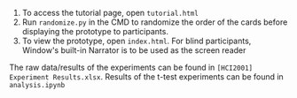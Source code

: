 1. To access the tutorial page, open ```tutorial.html```
2. Run ```randomize.py``` in the CMD to randomize the order of the cards before displaying the prototype to participants.
3. To view the prototype, open ```index.html```. For blind participants, Window's built-in Narrator is to be used as the screen reader

The raw data/results of the experiments can be found in ```[HCI2001] Experiment Results.xlsx```.
Results of the t-test experiments can be found in ```analysis.ipynb```
